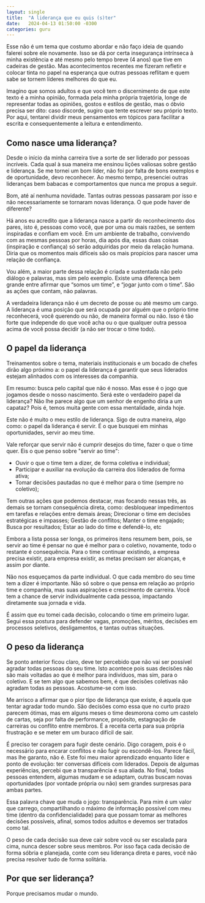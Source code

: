 ```yaml
---
layout: single
title:  "A liderança que eu quis (s)ter"
date:   2024-04-13 01:50:00 -0300
categories: guru
---
```

Esse não é um tema que costumo abordar e não faço ideia de quando falerei sobre ele novamente. Isso se dá por certa insegurança intrínseca à minha existência e até mesmo pelo tempo breve (4 anos) que tive em cadeiras de gestão. Mas acontecimentos recentes me fizeram refletir e colocar tinta no papel na esperança que outras pessoas reflitam e quem sabe se tornem líderes melhores do que eu.

Imagino que somos adultos e que você tem o discernimento de que este texto é a minha opinião, formada pela minha própria trajetória, longe de representar todas as opiniões, gostos e estilos de gestão, mas o óbvio precisa ser dito: caso discorde, sugiro que tente escrever seu próprio texto. Por aqui, tentarei dividir meus pensamentos em tópicos para facilitar a escrita e consequentemente a leitura e entendimento.

## Como nasce uma liderança?
Desde o início da minha carreira tive a sorte de ser liderado por pessoas incríveis. Cada qual à sua maneira me ensinou lições valiosas sobre gestão e liderança. Se me tornei um bom líder, não foi por falta de bons exemplos e de oportunidade, devo reconhecer. Ao mesmo tempo, presenciei outras lideranças bem babacas e comportamentos que nunca me propus a seguir.

Bom, até aí nenhuma novidade. Tantas outras pessoas passaram por isso e não necessariamente se tornaram novas liderança. O que pode haver de diferente?

Há anos eu acredito que a liderança nasce a partir do reconhecimento dos pares, isto é, pessoas como você, que por uma ou mais razões, se sentem inspiradas e confiam em você. Em um ambiente de trabalho, convivendo com as mesmas pessoas por horas, dia após dia, essas duas coisas (inspiração e confiança) só serão adquiridas por meio da relação humana. Diria que os momentos mais difíceis são os mais propícios para nascer uma relação de confiança.

Vou além, a maior parte dessa relação é criada e sustentada não pelo diálogo e palavras, mas sim pelo exemplo. Existe uma diferença bem grande entre afirmar que “somos um time”, e “jogar junto com o time”. São as ações que contam, não palavras.

A verdadeira liderança não é um decreto de posse ou até mesmo um cargo. A liderança é uma posição que será ocupada por alguém que o próprio time reconhecerá, você querendo ou não, de maneira formal ou não. Isso é tão forte que independe do que você acha ou o que qualquer outra pessoa acima de você possa decidir (a não ser trocar o time todo).

## O papel da liderança
Treinamentos sobre o tema, materiais institucionais e um bocado de chefes dirão algo próximo a: o papel da liderança é garantir que seus liderados estejam alinhados com os interesses da companhia.

Em resumo: busca pelo capital que não é nosso. Mas esse é o jogo que jogamos desde o nosso nascimento. Será este o verdadeiro papel da liderança? Não lhe parece algo que um senhor de engenho diria a um capataz? Pois é, temos muita gente com essa mentalidade, ainda hoje.

Este não é muito o meu estilo de liderança. Sigo de outra maneira, algo como: o papel da liderança é servir. É o que busquei em minhas oportunidades, servir ao meu time.

Vale reforçar que servir não é cumprir desejos do time, fazer o que o time quer. Eis o que penso sobre "servir ao time":
- Ouvir o que o time tem a dizer, de forma coletiva e individual;
- Participar e auxiliar na evolução da carreira dos liderados de forma ativa;
- Tomar decisões pautadas no que é melhor para o time (sempre no coletivo);

Tem outras ações que podemos destacar, mas focando nessas três, as demais se tornam consequência direta, como: desbloquear impedimentos em tarefas e relações entre demais áreas; Direcionar o time em decisões estratégicas e impasses; Gestão de conflitos; Manter o time engajado; Busca por resultados; Estar ao lado do time e defendê-lo, etc

Embora a lista possa ser longa, os primeiros itens resumem bem, pois, se servir ao time é pensar no que é melhor para o coletivo, novamente, todo o restante é consequência. Para o time continuar existindo, a empresa precisa existir, para empresa existir, as metas precisam ser alcanças, e assim por diante.

Não nos esqueçamos da parte individual. O que cada membro do seu time tem a dizer é importante. Não só sobre o que pensa em relação ao próprio time e companhia, mas suas aspirações e crescimento de carreira. Você tem a chance de servir individualmente cada pessoa, impactando diretamente sua jornada e vida.

É assim que eu tomei cada decisão, colocando o time em primeiro lugar. Segui essa postura para defender vagas, promoções, méritos, decisões em processos seletivos, desligamentos, e tantas outras situações.

## O peso da liderança
Se ponto anterior ficou claro, deve ter percebido que não vai ser possível agradar todas pessoas do seu time. Isto acontece pois suas decisões não são mais voltadas ao que é melhor para indivíduos, mas sim, para o coletivo. E se tem algo que sabemos bem, é que decisões coletivas não agradam todas as pessoas. Acostume-se com isso.

Me arrisco a afirmar que o pior tipo de liderança que existe, é aquela que tentar agradar todo mundo. São decisões como essa que no curto prazo parecem ótimas, mas em alguns meses o time desmorona como um castelo de cartas, seja por falta de performance, propósito, estagnação de carreiras ou conflito entre membros. É a receita certa para sua própria frustração e se meter em um buraco difícil de sair.

É preciso ter coragem para fugir deste cenário. Digo coragem, pois é o necessário para encarar conflitos e não fugir ou escondê-los. Parece fácil, mas lhe garanto, não é. Este foi meu maior aprendizado enquanto líder e ponto de evolução: ter conversas difíceis com liderados. Depois de algumas experiências, percebi que a transparência é sua aliada. No final, todas pessoas entendem, algumas mudam e se adaptam, outras buscam novas oportunidades (por vontade própria ou não) sem grandes surpresas para ambas partes.

Essa palavra chave que muda o jogo: transparência. Para mim é um valor que carrego, compartilhando o máximo de informação possível com meu time (dentro da confidencialidade) para que possam tomar as melhores decisões possíveis, afinal, somos todos adultos e devemos ser tratados como tal.

O peso de cada decisão sua deve cair sobre você ou ser escalada para cima, nunca descer sobre seus membros. Por isso faça cada decisão de forma sóbria e planejada, conte com seu liderança direta e pares, você não precisa resolver tudo de forma solitária.

## Por que ser liderança?
Porque precisamos mudar o mundo.

